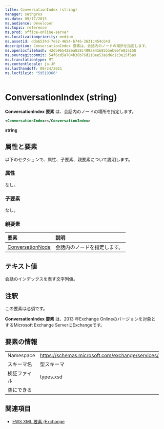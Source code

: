 ```yaml
---
title: ConversationIndex (string)
manager: sethgros
ms.date: 09/17/2015
ms.audience: Developer
ms.topic: reference
ms.prod: office-online-server
ms.localizationpriority: medium
ms.assetid: dda6534d-7e52-4654-b746-3631c454cb4d
description: ConversationIndex 要素は、会話内のノードの場所を指定します。
ms.openlocfilehash: 42db965428ea828c409aa41685b5eb0efe83a158
ms.sourcegitcommit: 54f6cd5a704b36b76d110ee53a6d6c1c3e15f5a9
ms.translationtype: MT
ms.contentlocale: ja-JP
ms.lasthandoff: 09/24/2021
ms.locfileid: "59510366"
---
```

# <a name="conversationindex-string"></a>ConversationIndex (string)

**ConversationIndex 要素** は、会話内のノードの場所を指定します。 
  
```XML
<ConversationIndex></ConversationIndex>
```

 **string**
## <a name="attributes-and-elements"></a>属性と要素

以下のセクションで、属性、子要素、親要素について説明します。
  
### <a name="attributes"></a>属性

なし。
  
### <a name="child-elements"></a>子要素

なし。
  
### <a name="parent-elements"></a>親要素

|**要素**|**説明**|
|:-----|:-----|
|[ConversationNode](conversationnode.md) <br/> |会話内のノードを指定します。  <br/> |
   
## <a name="text-value"></a>テキスト値

会話のインデックスを表す文字列値。
  
## <a name="remarks"></a>注釈

この要素は必須です。
  
**ConversationIndex 要素** は、2013 年Exchange Onlineのバージョンを対象とするMicrosoft Exchange ServerにExchangeです。 
  
## <a name="element-information"></a>要素の情報

|||
|:-----|:-----|
|Namespace  <br/> |https://schemas.microsoft.com/exchange/services/2006/types  <br/> |
|スキーマ名  <br/> |型スキーマ  <br/> |
|検証ファイル  <br/> |types.xsd  <br/> |
|空にできる  <br/> ||
   
## <a name="see-also"></a>関連項目



- [EWS XML 要素 (Exchange](ews-xml-elements-in-exchange.md)

